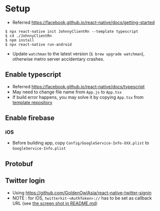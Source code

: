# Setup

- Referred https://facebook.github.io/react-native/docs/getting-started

```
$ npx react-native init JohnnyClientRn --template typescript
$ cd ./JohnnyClientRn
$ npm install
$ npx react-native run-android
```

- Update `watchman` to the latest version (`$ brew upgrade watchman`), otherwise metro server accidentary crashes.

## Enable typescript

- Referred https://facebook.github.io/react-native/docs/typescript
- May need to change file name from `App.js` to `App.tsx`
- If build error happens, you may solve it by copying `App.tsx` from [template repository](https://github.com/react-native-community/react-native-template-typescript)

## Enable firebase

### iOS

- Before building app, copy `Config/GoogleService-Info-XXX.plist` to `GoogleService-Info.plist`

## Protobuf

## Twitter login

- Using https://github.com/GoldenOwlAsia/react-native-twitter-signin
- NOTE : for iOS, `twitterkit-<AuthToken>://` has to be set as callback URL (see [the screen shot in README.md](https://raw.githubusercontent.com/GoldenOwlAsia/react-native-twitter-signin/master/Example/img/callbacks.png))
